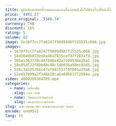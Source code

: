 ```yaml
---
title: คู่มือเชิงพาณิชย์ที่กําหนดเองและเครื่องสกัดน้ําผึ้งไฟฟ้าเครื่องปั่นน้ําผึ้ง
price: '4491.27'
price_original: '5346.74'
currency: THB
discount: 16%
rating: 5
volume: 82
image: Se38f7cc7fa8247f9899498ff25535c60A.jpg
images:
  - Se38f7cc7fa8247f9899498ff25535c60A.jpg
  - S4d264db033ed4a40a7835cef97f203afU.jpg
  - S05a1363739c44f848e42a7109538e2baI.jpg
  - S0e85df22f8bb40c48c14003ba94ec93dS.jpg
  - S16c3a1d576bc47ef941537f9f081a19eK.jpg
  - S2e457899a2f346b28ca8a0d663772594o.jpg
video: 4000269364785.mp4
categories:
  - name: เครื่องมือ
    slug: เคร-องม
  - name: วัดและการวิเคราะห์
    slug: ดและการว-เคราะห
slug: อเช-งพาณ-ชย-าหนดเองและเคร-องสก
encode: onoHSsI
lang: th
---
```

  